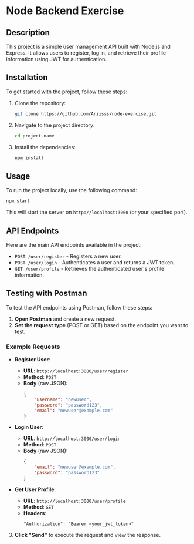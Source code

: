 # Node Backend Exercise

## Description
This project is a simple user management API built with Node.js and Express. It allows users to register, log in, and retrieve their profile information using JWT for authentication.

## Installation
To get started with the project, follow these steps:

1. Clone the repository:
   ```bash
   git clone https://github.com/Ariisss/node-exercise.git
   ```
2. Navigate to the project directory:
   ```bash
   cd project-name
   ```
3. Install the dependencies:
   ```bash
   npm install
   ```

## Usage
To run the project locally, use the following command:
```bash
npm start
```

This will start the server on `http://localhost:3000` (or your specified port).


## API Endpoints
Here are the main API endpoints available in the project:

- `POST /user/register` - Registers a new user.
- `POST /user/login` - Authenticates a user and returns a JWT token.
- `GET /user/profile` - Retrieves the authenticated user's profile information.

## Testing with Postman
To test the API endpoints using Postman, follow these steps:

1. **Open Postman** and create a new request.
2. **Set the request type** (POST or GET) based on the endpoint you want to test.

### Example Requests

- **Register User**:
  - **URL**: `http://localhost:3000/user/register`
  - **Method**: `POST`
  - **Body** (raw JSON):
    ```json
    {
        "username": "newuser",
        "password": "password123",
        "email": "newuser@example.com"
    }
    ```

- **Login User**:
  - **URL**: `http://localhost:3000/user/login`
  - **Method**: `POST`
  - **Body** (raw JSON):
    ```json
    {
        "email": "newuser@example.com",
        "password": "password123"
    }
    ```

- **Get User Profile**:
  - **URL**: `http://localhost:3000/user/profile`
  - **Method**: `GET`
  - **Headers**:
    ```
    "Authorization": "Bearer <your_jwt_token>"
    ```

3. **Click "Send"** to execute the request and view the response.
